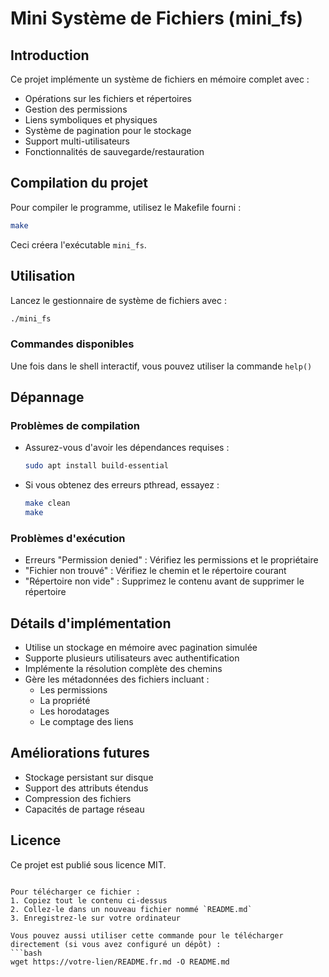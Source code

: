 # Mini Système de Fichiers (mini_fs)

## Introduction

Ce projet implémente un système de fichiers en mémoire complet avec :
- Opérations sur les fichiers et répertoires
- Gestion des permissions
- Liens symboliques et physiques
- Système de pagination pour le stockage
- Support multi-utilisateurs
- Fonctionnalités de sauvegarde/restauration

## Compilation du projet

Pour compiler le programme, utilisez le Makefile fourni :

```bash
make
```

Ceci créera l'exécutable `mini_fs`.

## Utilisation

Lancez le gestionnaire de système de fichiers avec :

```bash
./mini_fs
```

### Commandes disponibles

Une fois dans le shell interactif, vous pouvez utiliser la commande ```help()```

## Dépannage

### Problèmes de compilation
- Assurez-vous d'avoir les dépendances requises :
  ```bash
  sudo apt install build-essential
  ```
- Si vous obtenez des erreurs pthread, essayez :
  ```bash
  make clean
  make
  ```

### Problèmes d'exécution
- Erreurs "Permission denied" : Vérifiez les permissions et le propriétaire
- "Fichier non trouvé" : Vérifiez le chemin et le répertoire courant
- "Répertoire non vide" : Supprimez le contenu avant de supprimer le répertoire

## Détails d'implémentation

- Utilise un stockage en mémoire avec pagination simulée
- Supporte plusieurs utilisateurs avec authentification
- Implémente la résolution complète des chemins
- Gère les métadonnées des fichiers incluant :
  - Les permissions
  - La propriété
  - Les horodatages
  - Le comptage des liens

## Améliorations futures

- Stockage persistant sur disque
- Support des attributs étendus
- Compression des fichiers
- Capacités de partage réseau

## Licence

Ce projet est publié sous licence MIT.
```

Pour télécharger ce fichier :
1. Copiez tout le contenu ci-dessus
2. Collez-le dans un nouveau fichier nommé `README.md`
3. Enregistrez-le sur votre ordinateur

Vous pouvez aussi utiliser cette commande pour le télécharger directement (si vous avez configuré un dépôt) :
```bash
wget https://votre-lien/README.fr.md -O README.md

